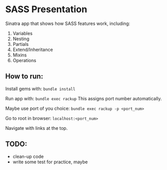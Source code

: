 # SASS Presentation

Sinatra app that shows how SASS features work, including:
1. Variables
2. Nesting
3. Partials
4. Extend/Inheritance
5. Mixins
6. Operations


## How to run:
Install gems with:
`bundle install`

Run app with:
`bundle exec rackup`
This assigns port number automatically.

Maybe use port of you choice:
`bundle exec rackup -p <port_num>`

Go to root in browser:
`localhost:<port_num>`

Navigate with links at the top.


## TODO:
- clean-up code
- write some test for practice, maybe
